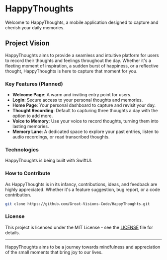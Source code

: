 # HappyThoughts

Welcome to HappyThoughts, a mobile application designed to capture and cherish your daily memories.

## Project Vision

HappyThoughts aims to provide a seamless and intuitive platform for users to record their thoughts and feelings throughout the day. Whether it's a fleeting moment of inspiration, a sudden burst of happiness, or a reflective thought, HappyThoughts is here to capture that moment for you.

### Key Features (Planned)

- **Welcome Page**: A warm and inviting entry point for users.
- **Login**: Secure access to your personal thoughts and memories.
- **Home Page**: Your personal dashboard to capture and revisit your day.
- **Thought Recording**: Default to capturing three thoughts a day with the option to add more. 
- **Voice to Memory**: Use your voice to record thoughts, turning them into lasting memories.
- **Memory Lane**: A dedicated space to explore your past entries, listen to audio recordings, or read transcribed thoughts.

### Technologies

HappyThoughts is being built with SwiftUI.

### How to Contribute

As HappyThoughts is in its infancy, contributions, ideas, and feedback are highly appreciated. Whether it's a feature suggestion, bug report, or a code contribution.

```bash
git clone https://github.com/Great-Visions-Code/HappyThoughts.git
```

### License

This project is licensed under the MIT License - see the [LICENSE](LICENSE) file for details.

---

HappyThoughts aims to be a journey towards mindfulness and appreciation of the small moments that bring joy to our lives.
